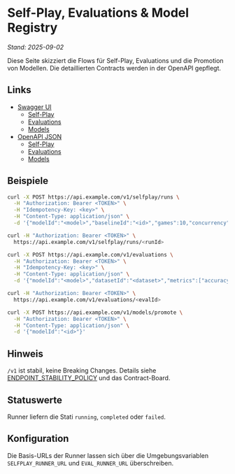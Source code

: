 # Self-Play, Evaluations & Model Registry

*Stand: 2025-09-02*

Diese Seite skizziert die Flows für Self-Play, Evaluations und die Promotion von Modellen. Die detaillierten Contracts werden in der OpenAPI gepflegt.

## Links

- [Swagger UI](/swagger-ui.html)
  - [Self-Play](/swagger-ui.html#/Self-Play)
  - [Evaluations](/swagger-ui.html#/Evaluations)
  - [Models](/swagger-ui.html#/Models)
- [OpenAPI JSON](/v3/api-docs)
  - [Self-Play](/v3/api-docs#tag/Self-Play)
  - [Evaluations](/v3/api-docs#tag/Evaluations)
  - [Models](/v3/api-docs#tag/Models)

## Beispiele

```bash
curl -X POST https://api.example.com/v1/selfplay/runs \
  -H "Authorization: Bearer <TOKEN>" \
  -H "Idempotency-Key: <key>" \
  -H "Content-Type: application/json" \
  -d '{"modelId":"<model>","baselineId":"<id>","games":10,"concurrency":1,"seed":123}'
```

```bash
curl -H "Authorization: Bearer <TOKEN>" \
  https://api.example.com/v1/selfplay/runs/<runId>
```

```bash
curl -X POST https://api.example.com/v1/evaluations \
  -H "Authorization: Bearer <TOKEN>" \
  -H "Idempotency-Key: <key>" \
  -H "Content-Type: application/json" \
  -d '{"modelId":"<model>","datasetId":"<dataset>","metrics":["accuracy"]}'
```

```bash
curl -H "Authorization: Bearer <TOKEN>" \
  https://api.example.com/v1/evaluations/<evalId>
```

```bash
curl -X POST https://api.example.com/v1/models/promote \
  -H "Authorization: Bearer <TOKEN>" \
  -H "Content-Type: application/json" \
  -d '{"modelId":"<id>"}'
```

## Hinweis

`/v1` ist stabil, keine Breaking Changes. Details siehe [ENDPOINT_STABILITY_POLICY](../ENDPOINT_STABILITY_POLICY.md) und das Contract-Board.

## Statuswerte

Runner liefern die Stati `running`, `completed` oder `failed`.

## Konfiguration

Die Basis-URLs der Runner lassen sich über die Umgebungsvariablen `SELFPLAY_RUNNER_URL` und `EVAL_RUNNER_URL` überschreiben.

